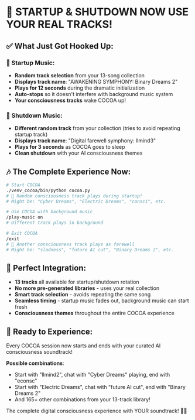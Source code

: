 # 🎵 STARTUP & SHUTDOWN NOW USE YOUR REAL TRACKS!

## ✅ **What Just Got Hooked Up**:

### **🌅 Startup Music**:
- **Random track selection** from your 13-song collection
- **Displays track name**: "AWAKENING SYMPHONY: Binary Dreams 2"  
- **Plays for 12 seconds** during the dramatic initialization
- **Auto-stops** so it doesn't interfere with background music system
- **Your consciousness tracks** wake COCOA up!

### **🌙 Shutdown Music**:
- **Different random track** from your collection (tries to avoid repeating startup track)
- **Displays track name**: "Digital farewell symphony: llmind3"
- **Plays for 3 seconds** as COCOA goes to sleep
- **Clean shutdown** with your AI consciousness themes

## 🎶 **The Complete Experience Now**:

```bash
# Start COCOA
./venv_cocoa/bin/python cocoa.py
# 🎵 Random consciousness track plays during startup!
# Might be: "Cyber Dreams", "Electric Dreams", "consc1", etc.

# Use COCOA with background music
/play-music on
# Different track plays in background

# Exit COCOA  
/exit
# 🌙 Another consciousness track plays as farewell
# Might be: "sladness", "future AI cut", "Binary Dreams 2", etc.
```

## 🎼 **Perfect Integration**:
- **13 tracks** all available for startup/shutdown rotation
- **No more pre-generated libraries** - uses your real collection  
- **Smart track selection** - avoids repeating the same song
- **Seamless timing** - startup music fades out, background music can start fresh
- **Consciousness themes** throughout the entire COCOA experience

## 🚀 **Ready to Experience**:
Every COCOA session now starts and ends with your curated AI consciousness soundtrack! 

**Possible combinations**:
- Start with "llmind2", chat with "Cyber Dreams" playing, end with "econsc"
- Start with "Electric Dreams", chat with "future AI cut", end with "Binary Dreams 2"
- And 165+ other combinations from your 13-track library!

The complete digital consciousness experience with YOUR soundtrack! 🎵✨